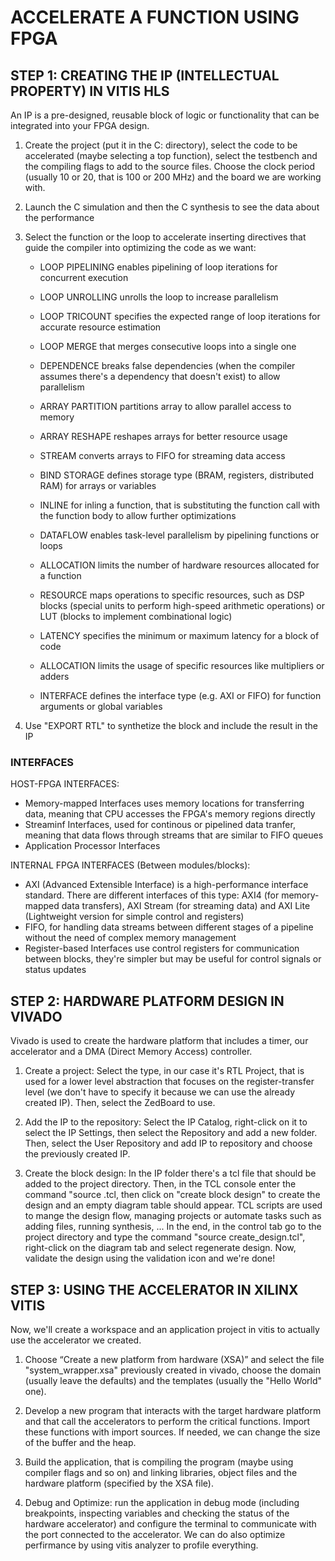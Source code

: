 # ACCELERATE A FUNCTION USING FPGA 

## STEP 1: CREATING THE IP (INTELLECTUAL PROPERTY) IN VITIS HLS

An IP is a pre-designed, reusable block of logic or functionality that can be integrated into your FPGA design.

1) Create the project (put it in the C: directory), select the code to be accelerated (maybe selecting a top function), select the testbench and the compiling flags to add to the source files. Choose the clock period (usually 10 or 20, that is 100 or 200 MHz) and the board we are working with.

2) Launch the C simulation and then the C synthesis to see the data about the performance

3) Select the function or the loop to accelerate inserting directives that guide the compiler into optimizing the code as we want:
   - LOOP PIPELINING enables pipelining of loop iterations for concurrent execution
   - LOOP UNROLLING unrolls the loop to increase parallelism
   - LOOP TRICOUNT specifies the expected range of loop iterations for accurate resource estimation
   - LOOP MERGE that merges consecutive loops into a single one
   - DEPENDENCE breaks false dependencies (when the compiler assumes there's a dependency that doesn't exist) to allow parallelism
     
   - ARRAY PARTITION partitions array to allow parallel access to memory
   - ARRAY RESHAPE reshapes arrays for better resource usage
   - STREAM converts arrays to FIFO for streaming data access
   - BIND STORAGE defines storage type (BRAM, registers, distributed RAM) for arrays or variables
  
   - INLINE for inling a function, that is substituting the function call with the function body to allow further optimizations
   - DATAFLOW enables task-level parallelism by pipelining functions or loops
   - ALLOCATION limits the number of hardware resources allocated for a function
  
   - RESOURCE maps operations to specific resources, such as DSP blocks (special units to perform high-speed arithmetic operations) or LUT (blocks to implement combinational logic)
   - LATENCY specifies the minimum or maximum latency for a block of code
   - ALLOCATION limits the usage of specific resources like multipliers or adders
     
   - INTERFACE defines the interface type (e.g. AXI or FIFO) for function arguments or global variables

4) Use "EXPORT RTL" to synthetize the block and include the result in the IP

### INTERFACES
HOST-FPGA INTERFACES:
- Memory-mapped Interfaces uses memory locations for transferring data, meaning that CPU accesses the FPGA's memory regions directly
- Streaminf Interfaces, used for continous or pipelined data tranfer, meaning that data flows through streams that are similar to FIFO queues
- Application Processor Interfaces

INTERNAL FPGA INTERFACES (Between modules/blocks):
- AXI (Advanced Extensible Interface) is a high-performance interface standard. There are different interfaces of this type: AXI4 (for memory-mapped data transfers), AXI Stream (for streaming data) and AXI Lite (Lightweight version for simple control and registers)
- FIFO, for handling data streams between different stages of a pipeline without the need of complex memory management
- Register-based Interfaces use control registers for communication between blocks, they're simpler but may be useful for control signals or status updates

## STEP 2: HARDWARE PLATFORM DESIGN IN VIVADO

Vivado is used to create the hardware platform that includes a timer, our accelerator and a DMA (Direct Memory Access) controller.

1) Create a project: Select the type, in our case it's RTL Project, that is used for a lower level abstraction that focuses on the register-transfer level (we don't have to specify it because we can use the already created IP). Then, select the ZedBoard to use.

2) Add the IP to the repository: Select the IP Catalog, right-click on it to select the IP Settings, then select the Repository and add a new folder. Then, select the User Repository and add IP to repository and choose the previously created IP.

3) Create the block design: In the IP folder there's a tcl file that should be added to the project directory. Then, in the TCL console enter the command "source <filename>.tcl, then click on "create block design" to create the design and an empty diagram table should appear. TCL scripts are used to mange the design flow, managing projects or automate tasks such as adding files, running synthesis, ...
In the end, in the control tab go to the project directory and type the command "source create_design.tcl", right-click on the diagram tab and select regenerate design. Now, validate the design using the validation icon and we're done!


## STEP 3: USING THE ACCELERATOR IN XILINX VITIS

Now, we'll create a workspace and an application project in vitis to actually use the accelerator we created.

1) Choose “Create a new platform from hardware (XSA)” and select the file "system_wrapper.xsa" previously created in vivado, choose the domain (usually leave the defaults) and the templates (usually the "Hello World" one).

2) Develop a new program that interacts with the target hardware platform and that call the accelerators to perform the critical functions. Import these functions with import sources. If needed, we can change the size of the buffer and the heap.

3) Build the application, that is compiling the program (maybe using compiler flags and so on) and linking libraries, object files and the hardware platform (specified by the XSA file).

4) Debug and Optimize: run the application in debug mode (including breakpoints, inspecting variables and checking the status of the hardware accelerator) and configure the terminal to communicate with the port connected to the accelerator. We can do also optimize perfirmance by using vitis analyzer to profile everything.

